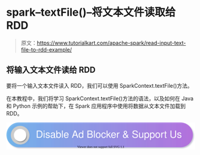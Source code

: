 # spark–textFile()–将文本文件读取给 RDD

> 原文：<https://www.tutorialkart.com/apache-spark/read-input-text-file-to-rdd-example/>

## 将输入文本文件读给 RDD

要将一个输入文本文件读入 RDD，我们可以使用 SparkContext.textFile()方法。

在本教程中，我们将学习 SparkContext.textFile()方法的语法，以及如何在 Java 和 Python 示例的帮助下，在 Spark 应用程序中使用将数据从文本文件加载到 RDD。

[![](img/925da31b32d6bc3827932f6c8afb11bb.png)](https://www.tutorialkart.com/)